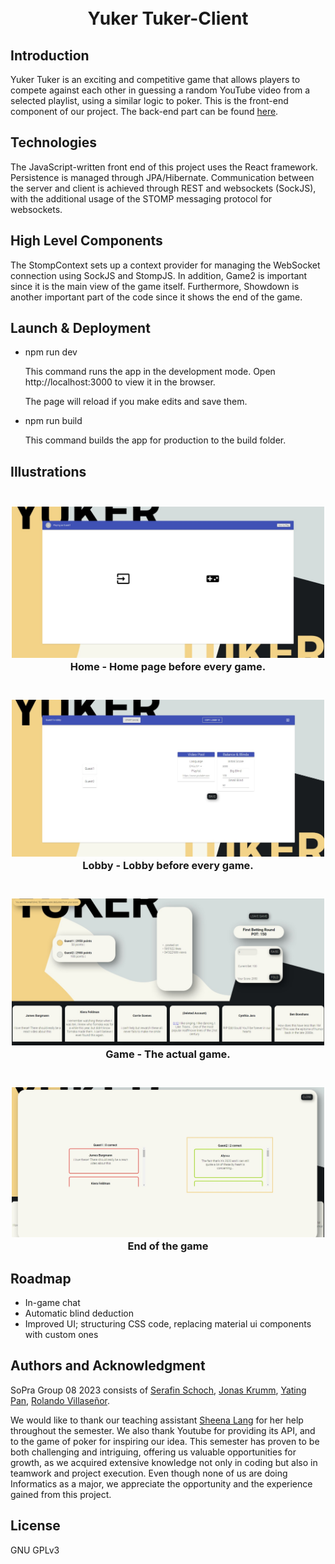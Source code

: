 <!-- # SoPra RESTful Service Template FS23
edit for title  -->
<h1 align="center">
<br>
Yuker Tuker-Client
<br>
</h1>

## Introduction
Yuker Tuker is an exciting and competitive game that allows players to compete against each other in guessing a random YouTube video from a selected playlist, using a similar logic to poker. This is the front-end component of our project. The back-end part can be found [here](https://github.com/sopra-fs23-group-08/server).


## Technologies
The JavaScript-written front end of this project uses the React framework. Persistence is managed through JPA/Hibernate. Communication between the server and client is achieved through REST and websockets (SockJS), with the additional usage of the STOMP messaging protocol for websockets. <!-- # recheck  -->

## High Level Components

The StompContext sets up a context provider for managing the WebSocket connection using SockJS and StompJS. In addition, Game2 is important since it is the main view of the game itself. Furthermore, Showdown is another important part of the code since it shows the end of the game.  

## Launch & Deployment

- npm run dev

  This command runs the app in the development mode.
  Open http://localhost:3000 to view it in the browser.

  The page will reload if you make edits and save them.

- npm run build

  This command builds the app for production to the build folder.

## Illustrations

<h3 align="center">
  <br>
  <a href="https://github.com/sopra-fs23-group-08"><img src="/READMEpictures/GuestHome.png" width="500"></a>
  <br>
  Home - Home page before every game.
  <br>
</h3>
<h3 align="center">
  <br>
  <a href="https://github.com/sopra-fs23-group-08"><img src="/READMEpictures/Lobby.png" width="500"></a>
  <br>
  Lobby - Lobby before every game.
  <br>
</h3>
<h3 align="center">
  <br>
  <a href="https://github.com/sopra-fs23-group-08"><img src="/READMEpictures/Game.png" width="500"></a>
  <br>
  Game - The actual game. 
  <br>
</h3>
<h3 align="center">
  <br>
  <a href="https://github.com/sopra-fs23-group-08"><img src="/READMEpictures/EndGame.png" width="500"></a>
  <br>
  End of the game
  <br>
</h3>


## Roadmap

- In-game chat 
- Automatic blind deduction
- Improved UI; structuring CSS code, replacing material ui components with custom ones

## Authors and Acknowledgment


SoPra Group 08 2023 consists of [Serafin Schoch](https://github.com/S3r4f1n), [Jonas Krumm](https://github.com/Dedphish),
[Yating Pan](https://github.com/YatingPan), [Rolando Villaseñor](https://github.com/RoVi80).

We would like to thank our teaching assistant [Sheena Lang](https://github.com/SheenaGit) for her help throughout the semester. We also thank Youtube for providing its API, and to the game of poker for inspiring our idea. This semester has proven to be both challenging and intriguing, offering us valuable opportunities for growth, as we acquired extensive knowledge not only in coding but also in teamwork and project execution. Even though none of us are doing Informatics as a major, we appreciate the opportunity and the experience gained from this project.

## License

GNU GPLv3






